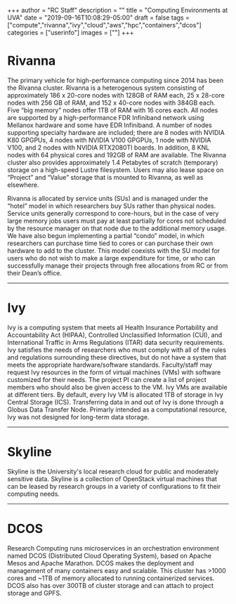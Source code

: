 +++
author = "RC Staff"
description = ""
title = "Computing Environments at UVA"
date = "2019-09-16T10:08:29-05:00"
draft = false
tags = ["compute","rivanna","ivy","cloud","aws","hpc","containers","dcos"]
categories = ["userinfo"]
images = [""]
+++

# Rivanna

The primary vehicle for high-performance computing since 2014 has been the Rivanna cluster. Rivanna is a heterogenous system consisting of approximately 186 x 20-core nodes with 128GB of RAM each, 25 x 28-core nodes with 256 GB of RAM, and 152 x 40-core nodes with 384GB each. Five “big memory” nodes offer 1TB of RAM with 16 cores each. All nodes are supported by a high-performance FDR Infiniband network using Mellanox hardware and some have EDR Infiniband. A number of nodes supporting specialty hardware are included; there are 8 nodes with NVIDIA K80 GPGPUs, 4 nodes with NVIDIA V100 GPGPUs, 1 node with NVIDIA V100, and 2 nodes with NVIDIA RTX2080TI boards. In addition, 8 KNL nodes with 64 physical cores and 192GB of RAM are available. The Rivanna cluster also provides approximately 1.4 Petabytes of scratch (temporary) storage on a high-speed Lustre filesystem. Users may also lease space on “Project” and “Value” storage that is mounted to Rivanna, as well as elsewhere. 
 
Rivanna is allocated by service units (SUs) and is managed under the “hotel” model in which researchers buy SUs rather than physical nodes. Service units generally correspond to core-hours, but in the case of very large memory jobs users must pay at least partially for cores not scheduled by the resource manager on that node due to the additional memory usage. We have also begun implementing a partial “condo” model, in which researchers can purchase time tied to cores or can purchase their own hardware to add to the cluster. This model coexists with the SU model for users who do not wish to make a large expenditure for time, or who can successfully manage their projects through free allocations from RC or from their Dean’s office.
 
- - -

# Ivy
Ivy is a computing system that meets all Health Insurance Portability and Accountability Act (HIPAA), Controlled Unclassified Information (CUI), and International Traffic in Arms Regulations (ITAR) data security requirements. Ivy satisfies the needs of researchers who must comply with all of the rules and regulations surrounding these directives, but do not have a system that meets the appropriate hardware/software standards. Faculty/staff may request Ivy resources in the form of virtual machines (VMs) with software customized for their needs. The project PI can create a list of project members who should also be given access to the VM. Ivy VMs are available at different tiers. By default, every Ivy VM is allocated 1TB of storage in Ivy Central Storage (ICS). Transferring data in and out of Ivy is done through a Globus Data Transfer Node. Primarly intended as a computational resource, Ivy was not designed for long-term data storage.
 
- - -

# Skyline
Skyline is the University's local research cloud for public and moderately sensitive data. Skyline is a collection of OpenStack virtual machines that can be leased by research groups in a variety of configurations to fit their computing needs.
 
- - -

# DCOS
Research Computing runs microservices in an orchestration environment named DCOS (Distributed Cloud Operating System), based on Apache Mesos and Apache Marathon. DCOS makes the deployment and management of many containers easy and scalable. This cluster has >1000 cores and ~1TB of memory allocated to running containerized services. DCOS also has over 300TB of cluster storage and can attach to project storage and GPFS.
